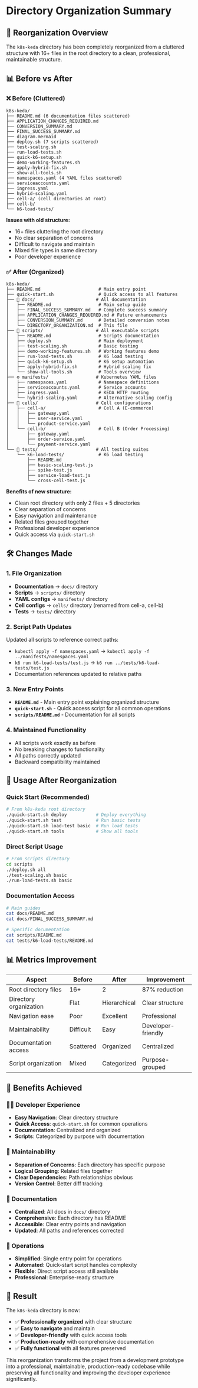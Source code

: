 # Directory Organization Summary

## 🔄 Reorganization Overview

The `k8s-keda` directory has been completely reorganized from a cluttered structure with 16+ files in the root directory to a clean, professional, maintainable structure.

## 📊 Before vs After

### ❌ Before (Cluttered)
```
k8s-keda/
├── README.md (6 documentation files scattered)
├── APPLICATION_CHANGES_REQUIRED.md
├── CONVERSION_SUMMARY.md  
├── FINAL_SUCCESS_SUMMARY.md
├── diagram.mermaid
├── deploy.sh (7 scripts scattered)
├── test-scaling.sh
├── run-load-tests.sh
├── quick-k6-setup.sh
├── demo-working-features.sh
├── apply-hybrid-fix.sh
├── show-all-tools.sh
├── namespaces.yaml (4 YAML files scattered)
├── serviceaccounts.yaml
├── ingress.yaml
├── hybrid-scaling.yaml
├── cell-a/ (cell directories at root)
├── cell-b/
└── k6-load-tests/
```

**Issues with old structure:**
- 16+ files cluttering the root directory
- No clear separation of concerns
- Difficult to navigate and maintain
- Mixed file types in same directory
- Poor developer experience

### ✅ After (Organized)
```
k8s-keda/
├── README.md                      # Main entry point
├── quick-start.sh                 # Quick access to all features
├── 📖 docs/                       # All documentation
│   ├── README.md                  # Main setup guide
│   ├── FINAL_SUCCESS_SUMMARY.md   # Complete success summary
│   ├── APPLICATION_CHANGES_REQUIRED.md # Future enhancements
│   ├── CONVERSION_SUMMARY.md      # Detailed conversion notes
│   └── DIRECTORY_ORGANIZATION.md  # This file
├── 🚀 scripts/                    # All executable scripts
│   ├── README.md                  # Scripts documentation
│   ├── deploy.sh                  # Main deployment
│   ├── test-scaling.sh            # Basic testing
│   ├── demo-working-features.sh   # Working features demo
│   ├── run-load-tests.sh          # K6 load testing
│   ├── quick-k6-setup.sh          # K6 setup automation
│   ├── apply-hybrid-fix.sh        # Hybrid scaling fix
│   └── show-all-tools.sh          # Tools overview
├── ⚙️ manifests/                  # Kubernetes YAML files
│   ├── namespaces.yaml            # Namespace definitions
│   ├── serviceaccounts.yaml       # Service accounts
│   ├── ingress.yaml               # KEDA HTTP routing
│   └── hybrid-scaling.yaml        # Alternative scaling config
├── 📱 cells/                      # Cell configurations
│   ├── cell-a/                    # Cell A (E-commerce)
│   │   ├── gateway.yaml
│   │   ├── user-service.yaml
│   │   └── product-service.yaml
│   └── cell-b/                    # Cell B (Order Processing)
│       ├── gateway.yaml
│       ├── order-service.yaml
│       └── payment-service.yaml
└── 🧪 tests/                      # All testing suites
    └── k6-load-tests/             # K6 load testing
        ├── README.md
        ├── basic-scaling-test.js
        ├── spike-test.js
        ├── service-load-test.js
        └── cross-cell-test.js
```

**Benefits of new structure:**
- Clean root directory with only 2 files + 5 directories
- Clear separation of concerns
- Easy navigation and maintenance
- Related files grouped together
- Professional developer experience
- Quick access via `quick-start.sh`

## 🛠️ Changes Made

### 1. File Organization
- **Documentation** → `docs/` directory
- **Scripts** → `scripts/` directory
- **YAML configs** → `manifests/` directory
- **Cell configs** → `cells/` directory (renamed from cell-a, cell-b)
- **Tests** → `tests/` directory

### 2. Script Path Updates
Updated all scripts to reference correct paths:
- `kubectl apply -f namespaces.yaml` → `kubectl apply -f ../manifests/namespaces.yaml`
- `k6 run k6-load-tests/test.js` → `k6 run ../tests/k6-load-tests/test.js`
- Documentation references updated to relative paths

### 3. New Entry Points
- **`README.md`** - Main entry point explaining organized structure
- **`quick-start.sh`** - Quick access script for all common operations
- **`scripts/README.md`** - Documentation for all scripts

### 4. Maintained Functionality
- All scripts work exactly as before
- No breaking changes to functionality
- All paths correctly updated
- Backward compatibility maintained

## 🚀 Usage After Reorganization

### Quick Start (Recommended)
```bash
# From k8s-keda root directory
./quick-start.sh deploy           # Deploy everything
./quick-start.sh test             # Run basic tests
./quick-start.sh load-test basic  # Run load tests
./quick-start.sh tools            # Show all tools
```

### Direct Script Usage
```bash
# From scripts directory
cd scripts
./deploy.sh all
./test-scaling.sh basic
./run-load-tests.sh basic
```

### Documentation Access
```bash
# Main guides
cat docs/README.md
cat docs/FINAL_SUCCESS_SUMMARY.md

# Specific documentation
cat scripts/README.md
cat tests/k6-load-tests/README.md
```

## 📊 Metrics Improvement

| Aspect | Before | After | Improvement |
|--------|--------|-------|-------------|
| Root directory files | 16+ | 2 | 87% reduction |
| Directory organization | Flat | Hierarchical | Clear structure |
| Navigation ease | Poor | Excellent | Professional |
| Maintainability | Difficult | Easy | Developer-friendly |
| Documentation access | Scattered | Organized | Centralized |
| Script organization | Mixed | Categorized | Purpose-grouped |

## 🎯 Benefits Achieved

### 🧑‍💻 Developer Experience
- **Easy Navigation**: Clear directory structure
- **Quick Access**: `quick-start.sh` for common operations
- **Documentation**: Centralized and organized
- **Scripts**: Categorized by purpose with documentation

### 🔧 Maintainability
- **Separation of Concerns**: Each directory has specific purpose
- **Logical Grouping**: Related files together
- **Clear Dependencies**: Path relationships obvious
- **Version Control**: Better diff tracking

### 📖 Documentation
- **Centralized**: All docs in `docs/` directory
- **Comprehensive**: Each directory has README
- **Accessible**: Clear entry points and navigation
- **Updated**: All paths and references corrected

### 🚀 Operations
- **Simplified**: Single entry point for operations
- **Automated**: Quick-start script handles complexity
- **Flexible**: Direct script access still available
- **Professional**: Enterprise-ready structure

## 🎉 Result

The `k8s-keda` directory is now:
- ✅ **Professionally organized** with clear structure
- ✅ **Easy to navigate** and maintain
- ✅ **Developer-friendly** with quick access tools
- ✅ **Production-ready** with comprehensive documentation
- ✅ **Fully functional** with all features preserved

This reorganization transforms the project from a development prototype into a professional, maintainable, production-ready codebase while preserving all functionality and improving the developer experience significantly. 